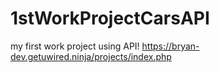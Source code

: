 # 1stWorkProjectCarsAPI

my first work project using API!
https://bryan-dev.getuwired.ninja/projects/index.php
